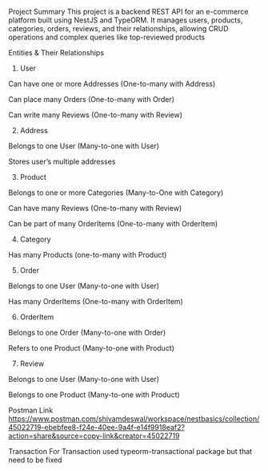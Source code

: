Project Summary
This project is a backend REST API for an e-commerce platform built using NestJS and TypeORM. 
It manages users, products, categories, orders, reviews, and their relationships, allowing CRUD operations and complex queries like top-reviewed products

Entities & Their Relationships

1. User

Can have one or more Addresses (One-to-many with Address)

Can place many Orders (One-to-many with Order)

Can write many Reviews (One-to-many with Review)


2. Address

Belongs to one User (Many-to-one with User)

Stores user’s multiple addresses 


3. Product

Belongs to one or more Categories (Many-to-One with Category)

Can have many Reviews (One-to-many with Review)

Can be part of many OrderItems (One-to-many with OrderItem)


4. Category

Has many Products (one-to-many with Product)


5. Order

Belongs to one User (Many-to-one with User)

Has many OrderItems (One-to-many with OrderItem)


6. OrderItem

Belongs to one Order (Many-to-one with Order)

Refers to one Product (Many-to-one with Product)


7. Review

Belongs to one User (Many-to-one with User)

Belongs to one Product (Many-to-one with Product)

Postman Link
https://www.postman.com/shivamdeswal/workspace/nestbasics/collection/45022719-ebebfee8-f24e-40ee-9a4f-e14f9918eaf2?action=share&source=copy-link&creator=45022719

Transaction 
For Transaction used typeorm-transactional package but that need to be fixed
